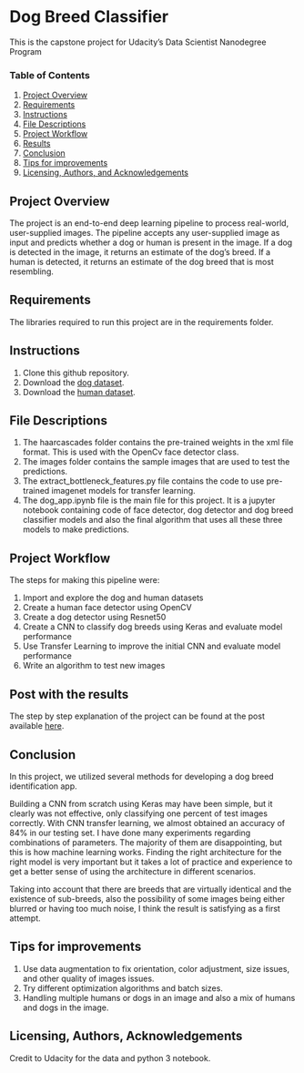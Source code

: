 # Dog Breed Classifier
This is the capstone project for Udacity’s Data Scientist Nanodegree Program

### Table of Contents
1. [Project Overview](#overview)
2. [Requirements](#dependency)
3. [Instructions](#instructions)
4. [File Descriptions](#desc)
5. [Project Workflow](#analysis)
6. [Results](#results)
7. [Conclusion](#conc)
8. [Tips for improvements](#improve)
9. [Licensing, Authors, and Acknowledgements](#licensing)


## Project Overview<a name="overview"></a>
The project is an end-to-end deep learning pipeline to process real-world, user-supplied images. The pipeline accepts any user-supplied image as input and predicts whether a dog or human is present in the image. If a dog is detected in the image, it returns an estimate of the dog’s breed. If a human is detected, it returns an estimate of the dog breed that is most resembling.

## Requirements<a name="dependency"></a>
The libraries required to run this project are in the requirements folder.

## Instructions<a name="instructions"></a>
1. Clone this github repository.
2. Download the [dog dataset](https://s3-us-west-1.amazonaws.com/udacity-aind/dog-project/dogImages.zip).
3. Download the [human dataset](https://s3-us-west-1.amazonaws.com/udacity-aind/dog-project/lfw.zip).

## File Descriptions<a name="desc"></a>
1. The haarcascades folder contains the pre-trained weights in the xml file format. This is used with the OpenCv face detector class. 
2. The images folder contains the sample images that are used to test the predictions.
3. The extract_bottleneck_features.py file contains the code to use pre-trained imagenet models for transfer learning.
4. The dog_app.ipynb file is the main file for this project. It is a jupyter notebook containing code of face detector, dog detector and dog breed classifier models and also the final algorithm that uses all these three models to make predictions.

## Project Workflow<a name="analysis"></a>
The steps for making this pipeline were:
1. Import and explore the dog and human datasets
2. Create a human face detector using OpenCV
3. Create a dog detector using Resnet50
4. Create a CNN to classify dog breeds using Keras and evaluate model performance
5. Use Transfer Learning to improve the initial CNN and evaluate model performance
6. Write an algorithm to test new images

## Post with the results<a name="results"></a>
The step by step explanation of the project can be found at the post available [here](https://medium.com/@psiodoros/dog-breed-classification-using-cnns-b065913527c).

## Conclusion<a name="conc"></a>
In this project, we utilized several methods for developing a dog breed identification app.

Building a CNN from scratch using Keras may have been simple, but it clearly was not effective, only classifying one percent of test images correctly. With CNN transfer learning, we almost obtained an accuracy of 84% in our testing set. I have done many experiments regarding combinations of parameters. The majority of them are disappointing, but this is how machine learning works. Finding the right architecture for the right model is very important but it takes a lot of practice and experience to get a better sense of using the architecture in different scenarios.

Taking into account that there are breeds that are virtually identical and the existence of sub-breeds, also the possibility of some images being either blurred or having too much noise, I think the result is satisfying as a first attempt.

## Tips for improvements<a name="improve"></a>
1. Use data augmentation to fix orientation, color adjustment, size issues, and other quality of images issues.
2. Try different optimization algorithms and batch sizes.
3. Handling multiple humans or dogs in an image and also a mix of humans and dogs in the image.

## Licensing, Authors, Acknowledgements<a name="licensing"></a>
Credit to Udacity for the data and python 3 notebook.
